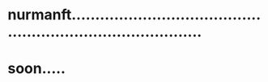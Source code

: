 # nurmanft.................................................................................
# soon.....

